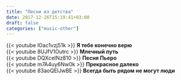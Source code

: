 ```yaml
---
title: "Песни из детства"
date: 2017-12-26T15:19:41+03:00
draft: false
categories: ["music-other"]
---
```


<div class="row">
  <div class="col-sm-6">
    {{< youtube lOac1vzj51k >}}
    <strong>Я тебе конечно верю</strong>
  </div>
  <div class="col-sm-6">
    {{< youtube 8UJfV1Outrc >}}
    <strong>Млечный путь</strong>
  </div>
</div>
<!--more-->
<div class="row">
  <div class="col-sm-6">
    {{< youtube DQXceINz810 >}}
    <strong>Песня Пьеро</strong>
  </div>
  <div class="col-sm-6">
    {{< youtube m7A4uy6Nw0k >}}
    <strong>Прекрасное далеко</strong>
  </div>
  <div class="col-sm-6">
    {{< youtube 83aoQElJwBE >}}
    <strong>Всегда быть рядом не могут люди</strong>
  </div>
</div>
